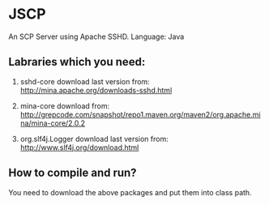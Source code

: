 JSCP
====

An SCP Server using Apache SSHD.
Language: Java

Labraries which you need:
-------------------------
1. sshd-core
    download last version from:
        http://mina.apache.org/downloads-sshd.html
        
2. mina-core
    download from:
        http://grepcode.com/snapshot/repo1.maven.org/maven2/org.apache.mina/mina-core/2.0.2

3. org.slf4j.Logger
    download last version from:
        http://www.slf4j.org/download.html


How to compile and run?
-----------------------
You need to download the above packages and put them into class path.
